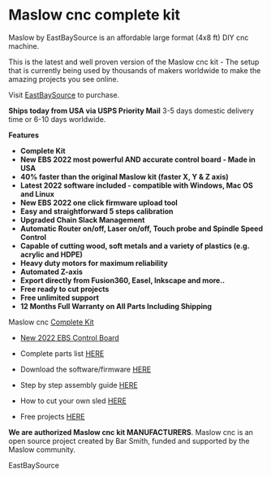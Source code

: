 # Maslow cnc complete kit

Maslow by EastBaySource is an affordable large format (4x8 ft) DIY cnc machine.

This is the latest and well proven version of the Maslow cnc kit - The setup that is currently being used by thousands of makers worldwide to make the amazing projects you see online.

Visit [EastBaySource](https://www.eastbaysource.com) to purchase.

**Ships today from USA via USPS Priority Mail** 3-5 days domestic delivery time or 6-10 days worldwide.


**Features**

- **Complete Kit**
- **New EBS 2022 most powerful AND accurate control board - Made in USA**
- **40% faster than the original Maslow kit (faster X, Y & Z axis)**
- **Latest 2022 software included - compatible with Windows, Mac OS and Linux**
- **New EBS 2022 one click firmware upload tool**
- **Easy and straightforward 5 steps calibration**
- **Upgraded Chain Slack Management**
- **Automatic Router on/off, Laser on/off, Touch probe and Spindle Speed Control**
- **Capable of cutting wood, soft metals and a variety of plastics (e.g. acrylic and HDPE)**
- **Heavy duty motors for maximum reliability**
- **Automated Z-axis**
- **Export directly from Fusion360, Easel, Inkscape and more..**
- **Free ready to cut projects**
- **Free unlimited support**
- **12 Months Full Warranty on All Parts Including Shipping**



Maslow cnc [Complete Kit](https://www.eastbaysource.com/index.php/shop)


- [New 2022 EBS Control Board](https://www.eastbaysource.com/index.php/user-guide/ebs-control-board)

- Complete parts list [HERE](https://www.eastbaysource.com/index.php/what-is-in-the-box)

- Download the software/firmware [HERE](https://www.eastbaysource.com/index.php/downloads/category/5-software-and-firmware) 

- Step by step assembly guide [HERE](https://www.eastbaysource.com/index.php/user-guide/assembly)

- How to cut your own sled [HERE](https://www.eastbaysource.com/index.php/user-guide/assembly)

- Free projects [HERE](https://www.eastbaysource.com/index.php/downloads)


**We are authorized Maslow cnc kit MANUFACTURERS**. Maslow cnc is an open source project created by Bar Smith, funded and supported by the Maslow community.


EastBaySource

